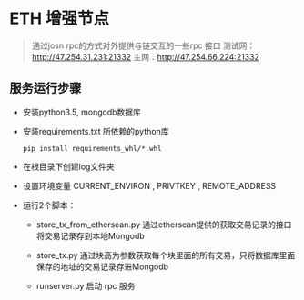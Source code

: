 # ETH  增强节点
> 通过josn rpc的方式对外提供与链交互的一些rpc 接口
> 测试网：http://47.254.31.231:21332
> 主网：http://47.254.66.224:21332

## 服务运行步骤
- 安装python3.5, mongodb数据库
- 安装requirements.txt 所依赖的python库

    `pip install requirements_whl/*.whl`
    
- 在根目录下创建log文件夹
- 设置环境变量 CURRENT_ENVIRON  ,  PRIVTKEY , REMOTE_ADDRESS
- 运行2个脚本：
   + store_tx_from_etherscan.py
   通过etherscan提供的获取交易记录的接口将交易记录存到本地Mongodb
   + store_tx.py
    通过块高为参数获取每个块里面的所有交易，只将数据库里面保存的地址的交易记录存进Mongodb
    
   + runserver.py
   启动  rpc 服务
   
   